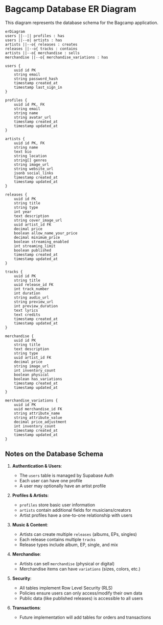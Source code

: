 # Bagcamp Database ER Diagram

This diagram represents the database schema for the Bagcamp application.

```
erDiagram
users ||--|| profiles : has
users ||--o| artists : has
artists ||--o{ releases : creates
releases ||--o{ tracks : contains
artists ||--o{ merchandise : sells
merchandise ||--o{ merchandise_variations : has

users {
    uuid id PK
    string email
    string password_hash
    timestamp created_at
    timestamp last_sign_in
}

profiles {
    uuid id PK, FK
    string email
    string name
    string avatar_url
    timestamp created_at
    timestamp updated_at
}

artists {
    uuid id PK, FK
    string name
    text bio
    string location
    string[] genres
    string image_url
    string website_url
    jsonb social_links
    timestamp created_at
    timestamp updated_at
}

releases {
    uuid id PK
    string title
    string type
    int year
    text description
    string cover_image_url
    uuid artist_id FK
    decimal price
    boolean allow_name_your_price
    decimal minimum_price
    boolean streaming_enabled
    int streaming_limit
    boolean published
    timestamp created_at
    timestamp updated_at
}

tracks {
    uuid id PK
    string title
    uuid release_id FK
    int track_number
    int duration
    string audio_url
    string preview_url
    int preview_duration
    text lyrics
    text credits
    timestamp created_at
    timestamp updated_at
}

merchandise {
    uuid id PK
    string title
    text description
    string type
    uuid artist_id FK
    decimal price
    string image_url
    int inventory_count
    boolean physical
    boolean has_variations
    timestamp created_at
    timestamp updated_at
}

merchandise_variations {
    uuid id PK
    uuid merchandise_id FK
    string attribute_name
    string attribute_value
    decimal price_adjustment
    int inventory_count
    timestamp created_at
    timestamp updated_at
}
```

## Notes on the Database Schema

1. **Authentication & Users**:
   - The `users` table is managed by Supabase Auth
   - Each user can have one profile
   - A user may optionally have an artist profile

2. **Profiles & Artists**:
   - `profiles` store basic user information
   - `artists` contain additional fields for musicians/creators
   - Artist profiles have a one-to-one relationship with users

3. **Music & Content**:
   - Artists can create multiple `releases` (albums, EPs, singles)
   - Each release contains multiple `tracks`
   - Release types include album, EP, single, and mix

4. **Merchandise**:
   - Artists can sell `merchandise` (physical or digital)
   - Merchandise items can have `variations` (sizes, colors, etc.)

5. **Security**:
   - All tables implement Row Level Security (RLS)
   - Policies ensure users can only access/modify their own data
   - Public data (like published releases) is accessible to all users

6. **Transactions**:
   - Future implementation will add tables for orders and transactions 